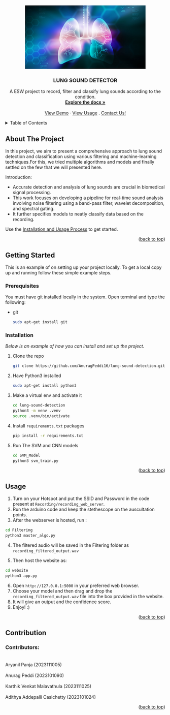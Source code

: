 
<a id="readme-top"></a>


<!-- PROJECT LOGO -->
<br />
<div align="center">
  <a href="https://github.com/othneildrew/Best-README-Template">
    <img src="Images/lunglogo.jpg" alt="Logo" width="380" height="200">
  </a>

  <h3 align="center">LUNG SOUND DETECTOR</h3>

  <p align="center">
    A ESW project to record, filter and classify lung sounds according to the condition.
    <br />
    <a href="https://github.com/AnuragPeddi16/lung-sound-detection.git"><strong>Explore the docs »</strong></a>
    <br />
    <br />
    <a href="https://github.com/othneildrew/Best-README-Template">View Demo</a>
    ·
    <a href="https://github.com/othneildrew/Best-README-Template/issues/new?labels=enhancement&template=feature-request---.md">View Usage</a>
    .
    <a href="https://github.com/othneildrew/Best-README-Template/issues/new?labels=enhancement&template=feature-request---.md">Contact Us!</a>
  </p>
</div>



<!-- TABLE OF CONTENTS -->
<details>
  <summary>Table of Contents</summary>
  <ol>
    <li>
      <a href="#about-the-project">About The Project</a>
      <ul>
        <li><a href="#built-with">Built With</a></li>
      </ul>
    </li>
    <li>
      <a href="#getting-started">Getting Started</a>
      <ul>
        <li><a href="#prerequisites">Prerequisites</a></li>
        <li><a href="#installation">Installation</a></li>
      </ul>
    </li>
    <li><a href="#usage">Usage</a></li>
    <li><a href="#contributing">Contributing</a></li>
  </ol>
</details>



<!-- ABOUT THE PROJECT -->
## About The Project


In this project, we aim to present a comprehensive approach to lung sound detection and classification using various filtering and machine-learning techniques.For this, we tried multiple algorithms and models and finally settled on the few that we will presented here.

Introduction:
* Accurate detection and analysis of lung sounds are crucial in biomedical signal processing.
* This work focuses on developing a pipeline for real-time sound analysis involving noise filtering using a band-pass filter, wavelet decomposition, and spectral gating.​
* It further specifies models to neatly classify data based on the recording.

Use the <a href="#getting-started">Installation and Usage Process</a> to get started.

<p align="right">(<a href="#readme-top">back to top</a>)</p>




<!-- GETTING STARTED -->
## Getting Started

This is an example of on setting up your project locally.
To get a local copy up and running follow these simple example steps.

### Prerequisites

You must have git installed locally in the system.
Open terminal and type the following:
* git
  ```sh
  sudo apt-get install git
  ```

### Installation

_Below is an example of how you can install and set up the project._

1. Clone the repo
   ```sh
   git clone https://github.com/AnuragPeddi16/lung-sound-detection.git
   ```
2. Have Python3 installed
    ```sh
    sudo apt-get install python3
    ```
3. Make a virtual env and activate it
    ```sh
    cd lung-sound-detection
    python3 -m venv .venv
    source .venv/bin/activate
    ```
4. Install `requirements.txt` packages
   ```sh
   pip install -r requirements.txt
   ```
5. Run The SVM and CNN models
    ```sh
    cd SVM_Model
    python3 svm_train.py
    ```

<p align="right">(<a href="#readme-top">back to top</a>)</p>



<!-- USAGE EXAMPLES -->
## Usage

1. Turn on your Hotspot and put the SSID and Password in the code present at ```Recording/recording_web_server```.
2. Run the arduino code and keep the stethescope on the auscultation points.
3. After the webserver is hosted, run :
```sh
cd Filtering
python3 master_algo.py
```
4. The filtered audio will be saved in the Filtering folder as ```recording_filtered_output.wav```

5. Then host the website as:
```sh
cd website
python3 app.py
```
6. Open ```http://127.0.0.1:5000``` in your preferred web browser.
7. Choose your model and then drag and drop the ```recording_filtered_output.wav``` file into the box provided in the website.
8. It will give an output and the confidence score.
9. Enjoy! :)
<p align="right">(<a href="#readme-top">back to top</a>)</p>




<!-- CONTRIBUTING -->
## Contribution


### Contributors:<br><br>

Aryanil Panja (2023111005)<br><br>
Anurag Peddi (2023101090)<br><br>
Karthik Venkat Malavathula (2023111025)<br><br>
Adithya Addepalli Casichetty (2023101024)

<p align="right">(<a href="#readme-top">back to top</a>)</p>








